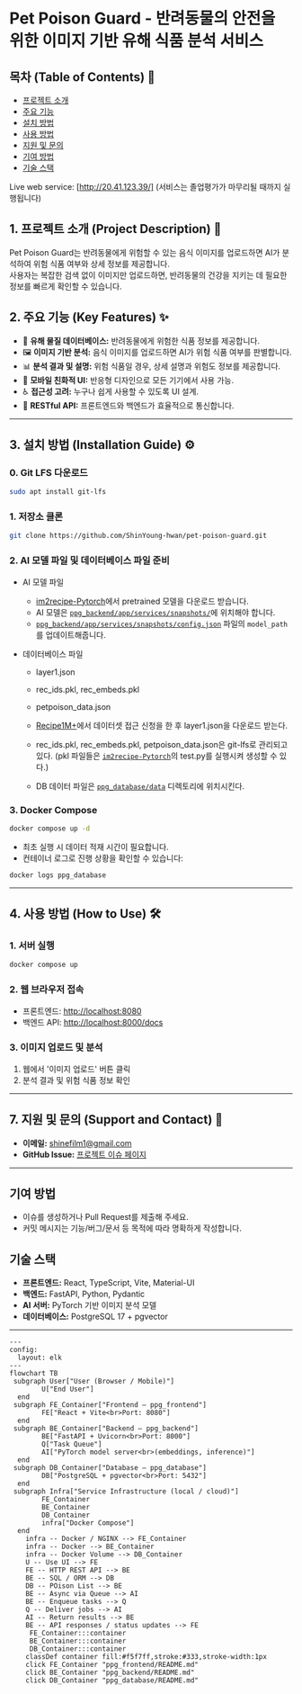 # **Pet Poison Guard** - 반려동물의 안전을 위한 이미지 기반 유해 식품 분석 서비스

## 목차 (Table of Contents) 📜

- [프로젝트 소개](#1-프로젝트-소개-project-description-🚀)
- [주요 기능](#2-주요-기능-key-features-✨)
- [설치 방법](#3-설치-방법-installation-guide-⚙️)
- [사용 방법](#4-사용-방법-how-to-use-🛠️)
- [지원 및 문의](#5-지원-및-문의-support-and-contact-🤝)
- [기여 방법](#기여-방법)
- [기술 스택](#기술-스택)

Live web service: [http://20.41.123.39/] (서비스는 졸업평가가 마무리될 때까지 실행됩니다)

## 1. 프로젝트 소개 (Project Description) 🚀

Pet Poison Guard는 반려동물에게 위험할 수 있는 음식 이미지를 업로드하면 AI가 분석하여 위험 식품 여부와 상세 정보를 제공합니다.  
사용자는 복잡한 검색 없이 이미지만 업로드하면, 반려동물의 건강을 지키는 데 필요한 정보를 빠르게 확인할 수 있습니다.

<!-- TODO: Insert Live Service URL  -->

## 2. 주요 기능 (Key Features) ✨

- 🐶 **유해 물질 데이터베이스:** 반려동물에게 위험한 식품 정보를 제공합니다.
- 🖼️ **이미지 기반 분석:** 음식 이미지를 업로드하면 AI가 위험 식품 여부를 판별합니다.
- 📊 **분석 결과 및 설명:** 위험 식품일 경우, 상세 설명과 위험도 정보를 제공합니다.
- 📱 **모바일 친화적 UI:** 반응형 디자인으로 모든 기기에서 사용 가능.
- ♿ **접근성 고려:** 누구나 쉽게 사용할 수 있도록 UI 설계.
- 🔗 **RESTful API:** 프론트엔드와 백엔드가 효율적으로 통신합니다.

-----

## 3. 설치 방법 (Installation Guide) ⚙️

### 0. Git LFS 다운로드
```sh
sudo apt install git-lfs
```

### 1. 저장소 클론
```sh
git clone https://github.com/ShinYoung-hwan/pet-poison-guard.git
```

### 2. AI 모델 파일 및 데이터베이스 파일 준비
* AI 모델 파일
  - [im2recipe-Pytorch](https://github.com/torralba-lab/im2recipe-Pytorch)에서 pretrained 모델을 다운로드 받습니다.
  - AI 모델은 [`ppg_backend/app/services/snapshots/`](ppg_backend/app/services/snapshots/)에 위치해야 합니다. 
  - [`ppg_backend/app/services/snapshots/config.json`](ppg_backend/app/services/snapshots/config.json) 파일의 `model_path`를 업데이트해줍니다.

* 데이터베이스 파일
  - layer1.json
  - rec_ids.pkl, rec_embeds.pkl
  - petpoison_data.json
  - [Recipe1M+](https://forms.gle/EzYSu8j3D1LJzVbR8)에서 데이터셋 접근 신청을 한 후 layer1.json을 다운로드 받는다.
  - rec_ids.pkl, rec_embeds.pkl, petpoison_data.json은 git-lfs로 관리되고 있다. (pkl 파일들은 [`im2recipe-Pytorch`](https://github.com/torralba-lab/im2recipe-Pytorch?tab=readme-ov-file#pretrained-model)의 test.py를 실행시켜 생성할 수 있다.)

  - DB 데이터 파일은 [`ppg_database/data`](ppg_database/data) 디렉토리에 위치시킨다.

### 3. Docker Compose

```sh
docker compose up -d
```
- 최초 실행 시 데이터 적재 시간이 필요합니다.
- 컨테이너 로그로 진행 상황을 확인할 수 있습니다:
```sh
docker logs ppg_database
```

-----
## 4. 사용 방법 (How to Use) 🛠️

### 1. 서버 실행
```sh
docker compose up
```

### 2. 웹 브라우저 접속
- 프론트엔드: [http://localhost:8080](http://localhost:8080)
- 백엔드 API: [http://localhost:8000/docs](http://localhost:8000/docs)

### 3. 이미지 업로드 및 분석
1. 웹에서 '이미지 업로드' 버튼 클릭
2. 분석 결과 및 위험 식품 정보 확인

-----

## 7. 지원 및 문의 (Support and Contact) 🤝

- **이메일:** shinefilm1@gmail.com
- **GitHub Issue:** [프로젝트 이슈 페이지](https://github.com/ShinYoung-hwan/pet-poison-guard/issues)

-----

## 기여 방법

- 이슈를 생성하거나 Pull Request를 제출해 주세요.
- 커밋 메시지는 기능/버그/문서 등 목적에 따라 명확하게 작성합니다.

## 기술 스택

- **프론트엔드:** React, TypeScript, Vite, Material-UI
- **백엔드:** FastAPI, Python, Pydantic
- **AI 서버:** PyTorch 기반 이미지 분석 모델
- **데이터베이스:** PostgreSQL 17 + pgvector

-----

<!-- 프로젝트 구조 및 데이터 흐름 다이어그램 -->
```mermaid
---
config:
  layout: elk
---
flowchart TB
 subgraph User["User (Browser / Mobile)"]
        U["End User"]
  end
 subgraph FE_Container["Frontend — ppg_frontend"]
        FE["React + Vite<br>Port: 8080"]
  end
 subgraph BE_Container["Backend — ppg_backend"]
        BE["FastAPI + Uvicorn<br>Port: 8000"]
        Q["Task Queue"]
        AI["PyTorch model server<br>(embeddings, inference)"]
  end
 subgraph DB_Container["Database — ppg_database"]
        DB["PostgreSQL + pgvector<br>Port: 5432"]
  end
 subgraph Infra["Service Infrastructure (local / cloud)"]
        FE_Container
        BE_Container
        DB_Container
        infra["Docker Compose"]
  end
    infra -- Docker / NGINX --> FE_Container
    infra -- Docker --> BE_Container
    infra -- Docker Volume --> DB_Container
    U -- Use UI --> FE
    FE -- HTTP REST API --> BE
    BE -- SQL / ORM --> DB
    DB -- POison List --> BE
    BE -- Async via Queue --> AI
    BE -- Enqueue tasks --> Q
    Q -- Deliver jobs --> AI
    AI -- Return results --> BE
    BE -- API responses / status updates --> FE
     FE_Container:::container
     BE_Container:::container
     DB_Container:::container
    classDef container fill:#f5f7ff,stroke:#333,stroke-width:1px
    click FE_Container "ppg_frontend/README.md"
    click BE_Container "ppg_backend/README.md"
    click DB_Container "ppg_database/README.md"

```